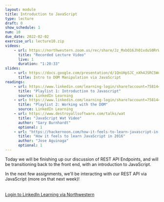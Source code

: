 ```yaml
---
layout: module
title: Introduction to JavaScript
type: lecture
draft: 0
show_schedule: 1
num: 10
due_date: 2022-02-02
exercise_url: lecture10.zip
videos:
    - url: https://northwestern.zoom.us/rec/share/Jz_MxbO16Jh01vduS0RrWrgxCHwSxzyR9TmN6U9kOSwHF5WdzW5JWyeC7cMuYKKJ.Zg_fcOcHTsxQM3Os
      title: "Recorded Lecture Video"
      live: 1
      duration: "1:20:33"
slides: 
    - url: https://docs.google.com/presentation/d/1QnUHpSJC_nXh4JSRC5Wq4_SzPyiYSi8M1CYXSurZIIg/edit?usp=sharing
      title: Intro to DOM Manipulation via JavaScript
readings:
    - url: https://www.linkedin.com/learning-login/share?account=75814418&forceAccount=false&redirect=https%3A%2F%2Fwww.linkedin.com%2Flearning%2Fcollections%2F6893810278556135425%3Ftrk%3Dshare_collection_url%26shareId%3DEHJm2ZttTJOxS6ju3Qlamg%253D%253D
      title: "Playlist 1: Introduction to Javascript"
      source: LinkedIn Learning
    - url: https://www.linkedin.com/learning-login/share?account=75814418&forceAccount=false&redirect=https%3A%2F%2Fwww.linkedin.com%2Flearning%2Fcollections%2F6893817922595491840%3Ftrk%3Dshare_collection_url%26shareId%3D0NeVKp3mQHa7VVUrYfRxcQ%253D%253D
      title: "Playlist 2: Working with the DOM"
      source: LinkedIn Learning
    - url: https://www.destroyallsoftware.com/talks/wat
      title: "JavaScript Wat Video"
      author: "Gary Burnhardt" 
      optional: 1
    - url: "https://hackernoon.com/how-it-feels-to-learn-javascript-in-2016-d3a717dd577f"
      title: "How it feels to learn JavaScript in 2016"
      author: "Jose Aguinaga" 
      optional: 1
---
```


Today we will be finishing up our discussion of REST API Endpoints, and will be transitioning back to the front end, with an introduction to JavaScript. 

In the next few assignments, we'll be interacting with our REST API via JavaScript (more on that next week)!

<a class="nu-button" style="margin-top:20px;display:inline-block;" href="https://www.linkedin.com/checkpoint/enterprise/login/75814418?application=learning" target="_blank">
    Login to LinkedIn Learning via Northwestern
    <i class="fas fa-external-link-alt" aria-hidden="true"></i>
</a>